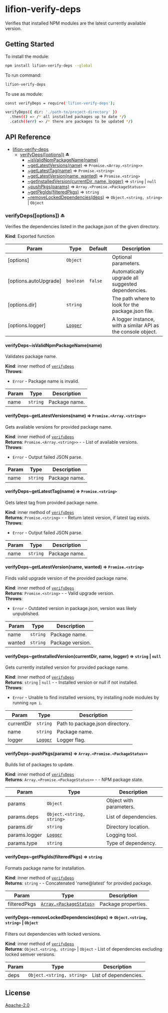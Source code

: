 # lifion-verify-deps

Verifies that installed NPM modules are the latest currently available version.

## Getting Started

To install the module:

```sh
npm install lifion-verify-deps --global
```

To run command:

```sh
lifion-verify-deps
```

To use as module:

```sh
const verifyDeps = require('lifion-verify-deps');

verifyDeps({ dir: './path-to/project-directory' })
  .then(() => /* all installed packages up to date */)
  .catch((err) => /* there are packages to be updated */)
```

## API Reference


* [lifion-verify-deps](#module_lifion-verify-deps)
    * [verifyDeps([options])](#exp_module_lifion-verify-deps--verifyDeps) ⏏
        * [~isValidNpmPackageName(name)](#module_lifion-verify-deps--verifyDeps..isValidNpmPackageName)
        * [~getLatestVersions(name)](#module_lifion-verify-deps--verifyDeps..getLatestVersions) ⇒ <code>Promise.&lt;Array.&lt;string&gt;&gt;</code>
        * [~getLatestTag(name)](#module_lifion-verify-deps--verifyDeps..getLatestTag) ⇒ <code>Promise.&lt;string&gt;</code>
        * [~getLatestVersion(name, wanted)](#module_lifion-verify-deps--verifyDeps..getLatestVersion) ⇒ <code>Promise.&lt;string&gt;</code>
        * [~getInstalledVersion(currentDir, name, logger)](#module_lifion-verify-deps--verifyDeps..getInstalledVersion) ⇒ <code>string</code> \| <code>null</code>
        * [~pushPkgs(params)](#module_lifion-verify-deps--verifyDeps..pushPkgs) ⇒ <code>Array.&lt;Promise.&lt;PackageStatus&gt;&gt;</code>
        * [~getPkgIds(filteredPkgs)](#module_lifion-verify-deps--verifyDeps..getPkgIds) ⇒ <code>string</code>
        * [~removeLockedDependencies(deps)](#module_lifion-verify-deps--verifyDeps..removeLockedDependencies) ⇒ <code>Object.&lt;string, string&gt;</code> \| <code>Object</code>

<a name="exp_module_lifion-verify-deps--verifyDeps"></a>

### verifyDeps([options]) ⏏
Verifies the dependencies listed in the package.json of the given directory.

**Kind**: Exported function  

| Param | Type | Default | Description |
| --- | --- | --- | --- |
| [options] | <code>Object</code> |  | Optional parameters. |
| [options.autoUpgrade] | <code>boolean</code> | <code>false</code> | Automatically upgrade all suggested dependencies. |
| [options.dir] | <code>string</code> |  | The path where to look for the package.json file. |
| [options.logger] | [<code>Logger</code>](#Logger) |  | A logger instance, with a similar API as the console object. |

<a name="module_lifion-verify-deps--verifyDeps..isValidNpmPackageName"></a>

#### verifyDeps~isValidNpmPackageName(name)
Validates package name.

**Kind**: inner method of [<code>verifyDeps</code>](#exp_module_lifion-verify-deps--verifyDeps)  
**Throws**:

- <code>Error</code> - Package name is invalid.


| Param | Type | Description |
| --- | --- | --- |
| name | <code>string</code> | Package name. |

<a name="module_lifion-verify-deps--verifyDeps..getLatestVersions"></a>

#### verifyDeps~getLatestVersions(name) ⇒ <code>Promise.&lt;Array.&lt;string&gt;&gt;</code>
Gets available versions for provided package name.

**Kind**: inner method of [<code>verifyDeps</code>](#exp_module_lifion-verify-deps--verifyDeps)  
**Returns**: <code>Promise.&lt;Array.&lt;string&gt;&gt;</code> - - List of available versions.  
**Throws**:

- <code>Error</code> - Output failed JSON parse.


| Param | Type | Description |
| --- | --- | --- |
| name | <code>string</code> | Package name. |

<a name="module_lifion-verify-deps--verifyDeps..getLatestTag"></a>

#### verifyDeps~getLatestTag(name) ⇒ <code>Promise.&lt;string&gt;</code>
Gets latest tag from provided package name.

**Kind**: inner method of [<code>verifyDeps</code>](#exp_module_lifion-verify-deps--verifyDeps)  
**Returns**: <code>Promise.&lt;string&gt;</code> - - Return latest version, if latest tag exists.  
**Throws**:

- <code>Error</code> - Output failed JSON parse.


| Param | Type | Description |
| --- | --- | --- |
| name | <code>string</code> | Package name. |

<a name="module_lifion-verify-deps--verifyDeps..getLatestVersion"></a>

#### verifyDeps~getLatestVersion(name, wanted) ⇒ <code>Promise.&lt;string&gt;</code>
Finds valid upgrade version of the provided package name.

**Kind**: inner method of [<code>verifyDeps</code>](#exp_module_lifion-verify-deps--verifyDeps)  
**Returns**: <code>Promise.&lt;string&gt;</code> - - Valid upgrade version.  
**Throws**:

- <code>Error</code> - Outdated version in package.json, version was likely unpublished.


| Param | Type | Description |
| --- | --- | --- |
| name | <code>string</code> | Package name. |
| wanted | <code>string</code> | Package version. |

<a name="module_lifion-verify-deps--verifyDeps..getInstalledVersion"></a>

#### verifyDeps~getInstalledVersion(currentDir, name, logger) ⇒ <code>string</code> \| <code>null</code>
Gets currently installed version for provided package name.

**Kind**: inner method of [<code>verifyDeps</code>](#exp_module_lifion-verify-deps--verifyDeps)  
**Returns**: <code>string</code> \| <code>null</code> - - Installed version or null if not installed.  
**Throws**:

- <code>Error</code> - Unable to find installed versions, try installing node modules by running `npm i`.


| Param | Type | Description |
| --- | --- | --- |
| currentDir | <code>string</code> | Path to package.json directory. |
| name | <code>string</code> | Package name. |
| logger | [<code>Logger</code>](#Logger) | Logger flag. |

<a name="module_lifion-verify-deps--verifyDeps..pushPkgs"></a>

#### verifyDeps~pushPkgs(params) ⇒ <code>Array.&lt;Promise.&lt;PackageStatus&gt;&gt;</code>
Builds list of packages to update.

**Kind**: inner method of [<code>verifyDeps</code>](#exp_module_lifion-verify-deps--verifyDeps)  
**Returns**: <code>Array.&lt;Promise.&lt;PackageStatus&gt;&gt;</code> - - NPM package state.  

| Param | Type | Description |
| --- | --- | --- |
| params | <code>Object</code> | Object with parameters. |
| params.deps | <code>Object.&lt;string, string&gt;</code> | List of dependencies. |
| params.dir | <code>string</code> | Directory location. |
| params.logger | [<code>Logger</code>](#Logger) | Logging tool. |
| params.type | <code>string</code> | Type of dependency. |

<a name="module_lifion-verify-deps--verifyDeps..getPkgIds"></a>

#### verifyDeps~getPkgIds(filteredPkgs) ⇒ <code>string</code>
Formats package name for installation.

**Kind**: inner method of [<code>verifyDeps</code>](#exp_module_lifion-verify-deps--verifyDeps)  
**Returns**: <code>string</code> - - Concatenated 'name@latest' for provided package.  

| Param | Type | Description |
| --- | --- | --- |
| filteredPkgs | [<code>Array.&lt;PackageStatus&gt;</code>](#PackageStatus) | Package properties. |

<a name="module_lifion-verify-deps--verifyDeps..removeLockedDependencies"></a>

#### verifyDeps~removeLockedDependencies(deps) ⇒ <code>Object.&lt;string, string&gt;</code> \| <code>Object</code>
Filters out dependencies with locked versions.

**Kind**: inner method of [<code>verifyDeps</code>](#exp_module_lifion-verify-deps--verifyDeps)  
**Returns**: <code>Object.&lt;string, string&gt;</code> \| <code>Object</code> - List of dependencies excluding locked semver versions.  

| Param | Type | Description |
| --- | --- | --- |
| deps | <code>Object.&lt;string, string&gt;</code> | List of dependencies. |


## License

[Apache-2.0](./LICENSE)
